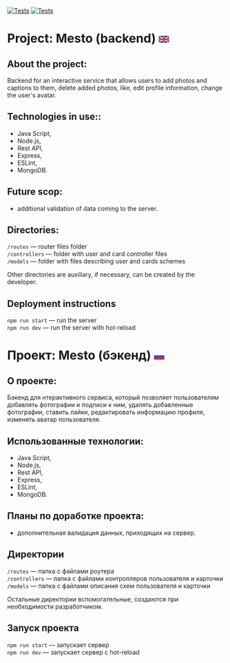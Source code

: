 [![Tests](https://github.com/yandex-praktikum/express-mesto-gha/actions/workflows/tests-13-sprint.yml/badge.svg)](https://github.com/yandex-praktikum/express-mesto-gha/actions/workflows/tests-13-sprint.yml) [![Tests](https://github.com/yandex-praktikum/express-mesto-gha/actions/workflows/tests-14-sprint.yml/badge.svg)](https://github.com/yandex-praktikum/express-mesto-gha/actions/workflows/tests-14-sprint.yml)
# Project: Mesto (backend) ![english](./images/english.png)
## About the project:
Backend for an interactive service that allows users to add photos and captions to them, delete added photos, like, edit profile information, change the user's avatar.

## Technologies in use::
- Java Script,
- Node.js,
- Rest API,
- Express,
- ESLint,
- MongoDB.

## Future scop:
- additional validation of data coming to the server.

## Directories:

`/routes` — router files folder  
`/controllers` — folder with user and card controller files  
`/models` — folder with files describing user and cards schemes  
  
Other directories are auxiliary, if necessary, can be created by the developer.

## Deployment instructions

`npm run start` — run the server   
`npm run dev` — run the server with hot-reload

# Проект: Mesto (бэкенд) ![russian](./images/russian.png)
## О проекте:
Бэкенд для нтерактивного сервиса, который позволяет пользователям добавлять фотографии и подписи к ним, удалять добавленные фотографии, ставить лайки, редактировать информацию профиля, изменять аватар пользователя.

## Использованные технологии:
- Java Script,
- Node.js,
- Rest API,
- Express,
- ESLint,
- MongoDB.

## Планы по доработке проекта:
- дополнительная валидация данных, приходящих на сервер.

## Директории

`/routes` — папка с файлами роутера  
`/controllers` — папка с файлами контроллеров пользователя и карточки   
`/models` — папка с файлами описания схем пользователя и карточки  
  
Остальные директории вспомогательные, создаются при необходимости разработчиком.

## Запуск проекта

`npm run start` — запускает сервер   
`npm run dev` — запускает сервер с hot-reload
